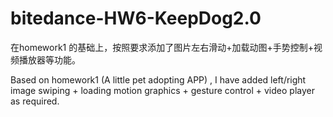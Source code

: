 # bitedance-HW6-KeepDog2.0
在homework1 的基础上，按照要求添加了图片左右滑动+加载动图+手势控制+视频播放器等功能。

Based on homework1 (A little pet adopting APP) , I have added left/right image swiping + loading motion graphics + gesture control + video player as required.
